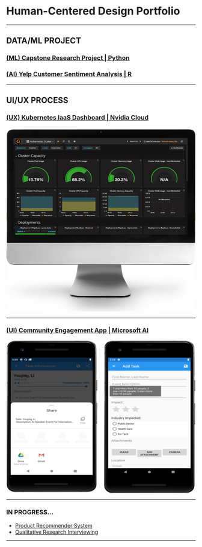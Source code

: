 # Human-Centered Design Portfolio

---
## DATA/ML PROJECT


### [(ML) Capstone Research Project | Python](/pdf/StealthWealthPoster.pdf)

### [(AI) Yelp Customer Sentiment Analysis | R](http://example.com/)




---

## UI/UX PROCESS

### [(UX) Kubernetes IaaS Dashboard | Nvidia Cloud](/pdf/k8s.pdf)
<img src="images/k8s.PNG?raw=true"/>
<br>

---
### [(UI) Community Engagement App | Microsoft AI](/pdf/engage.pdf)
<img src="images/engagementApp.PNG?raw=true"/>
<br>

---


### IN PROGRESS...
- [Product Recommender System](http://example.com/)	
- [Qualitative Research Interviewing](/sample_page.md)

---





